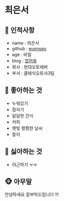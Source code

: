 # 최은서

## 🍑 인적사항

- name : 최은서
- github : [eunnseo](https://github.com/eunnseo)
- age : 비밀
- blog : [없어용]()
- 회사 : 현대오토에버
- 부서 : 클래식오토사3팀

## 🍉 좋아하는 것

- 누워있기
- 잠자기
- 달달한 간식
- 커피
- 햇빛 짱짱한 날씨
- 뚱이

## 🐥 싫아하는 것

- 야근하기 ㅠㅠ

## 🐵 아무말

안녕하세요 잘부탁드립니다 !!!
